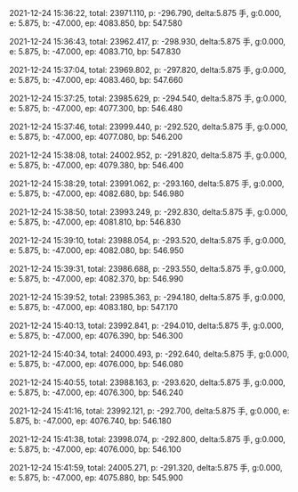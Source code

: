 2021-12-24 15:36:22, total: 23971.110, p: -296.790, delta:5.875 手, g:0.000, e: 5.875, b: -47.000, ep: 4083.850, bp: 547.580

2021-12-24 15:36:43, total: 23962.417, p: -298.930, delta:5.875 手, g:0.000, e: 5.875, b: -47.000, ep: 4083.710, bp: 547.830

2021-12-24 15:37:04, total: 23969.802, p: -297.820, delta:5.875 手, g:0.000, e: 5.875, b: -47.000, ep: 4083.460, bp: 547.660

2021-12-24 15:37:25, total: 23985.629, p: -294.540, delta:5.875 手, g:0.000, e: 5.875, b: -47.000, ep: 4077.300, bp: 546.480

2021-12-24 15:37:46, total: 23999.440, p: -292.520, delta:5.875 手, g:0.000, e: 5.875, b: -47.000, ep: 4077.080, bp: 546.200

2021-12-24 15:38:08, total: 24002.952, p: -291.820, delta:5.875 手, g:0.000, e: 5.875, b: -47.000, ep: 4079.380, bp: 546.400

2021-12-24 15:38:29, total: 23991.062, p: -293.160, delta:5.875 手, g:0.000, e: 5.875, b: -47.000, ep: 4082.680, bp: 546.980

2021-12-24 15:38:50, total: 23993.249, p: -292.830, delta:5.875 手, g:0.000, e: 5.875, b: -47.000, ep: 4081.810, bp: 546.830

2021-12-24 15:39:10, total: 23988.054, p: -293.520, delta:5.875 手, g:0.000, e: 5.875, b: -47.000, ep: 4082.080, bp: 546.950

2021-12-24 15:39:31, total: 23986.688, p: -293.550, delta:5.875 手, g:0.000, e: 5.875, b: -47.000, ep: 4082.370, bp: 546.990

2021-12-24 15:39:52, total: 23985.363, p: -294.180, delta:5.875 手, g:0.000, e: 5.875, b: -47.000, ep: 4083.180, bp: 547.170

2021-12-24 15:40:13, total: 23992.841, p: -294.010, delta:5.875 手, g:0.000, e: 5.875, b: -47.000, ep: 4076.390, bp: 546.300

2021-12-24 15:40:34, total: 24000.493, p: -292.640, delta:5.875 手, g:0.000, e: 5.875, b: -47.000, ep: 4076.000, bp: 546.080

2021-12-24 15:40:55, total: 23988.163, p: -293.620, delta:5.875 手, g:0.000, e: 5.875, b: -47.000, ep: 4076.300, bp: 546.240

2021-12-24 15:41:16, total: 23992.121, p: -292.700, delta:5.875 手, g:0.000, e: 5.875, b: -47.000, ep: 4076.740, bp: 546.180

2021-12-24 15:41:38, total: 23998.074, p: -292.800, delta:5.875 手, g:0.000, e: 5.875, b: -47.000, ep: 4076.000, bp: 546.100

2021-12-24 15:41:59, total: 24005.271, p: -291.320, delta:5.875 手, g:0.000, e: 5.875, b: -47.000, ep: 4075.880, bp: 545.900
